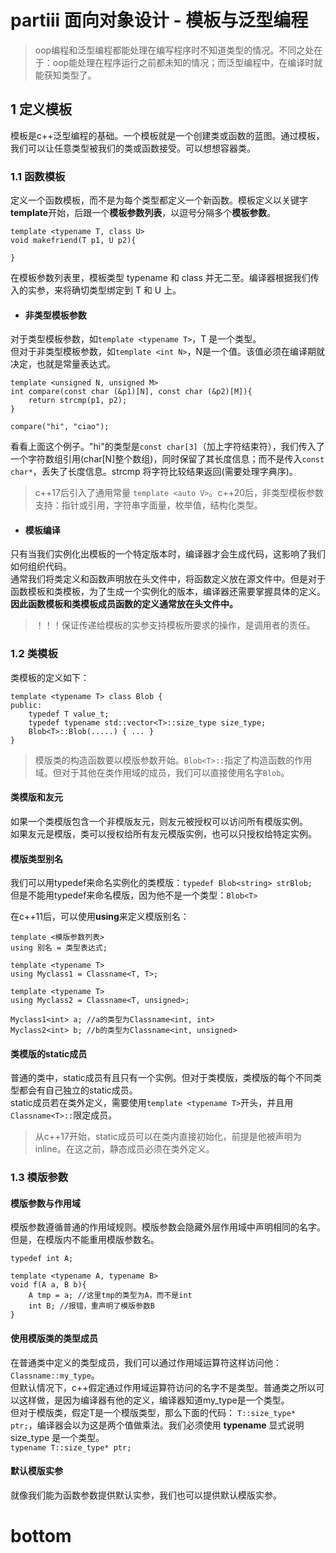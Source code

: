 # partiii 面向对象设计 - 模板与泛型编程

>oop编程和泛型编程都能处理在编写程序时不知道类型的情况。不同之处在于：oop能处理在程序运行之前都未知的情况；而泛型编程中，在编译时就能获知类型了。

## 1 定义模板

模板是c++泛型编程的基础。一个模板就是一个创建类或函数的蓝图。通过模板，我们可以让任意类型被我们的类或函数接受。可以想想容器类。

### 1.1 函数模板

定义一个函数模板，而不是为每个类型都定义一个新函数。模板定义以关键字**template**开始，后跟一个**模板参数列表**，以逗号分隔多个**模板参数**。

```
template <typename T, class U>
void makefriend(T p1, U p2){
     
}

```

在模板参数列表里，模板类型 typename 和 class 并无二至。编译器根据我们传入的实参，来将确切类型绑定到 T 和 U 上。

+ #### 非类型模板参数

对于类型模板参数，如`template <typename T>`，T 是一个类型。  
但对于非类型模板参数，如`template <int N>`，N是一个值。该值必须在编译期就决定，也就是常量表达式。

```
template <unsigned N, unsigned M>
int compare(const char (&p1)[N], const char (&p2)[M]){
    return strcmp(p1, p2);
}

compare("hi", "ciao");
```
看看上面这个例子。"hi"的类型是`const char[3]`（加上字符结束符），我们传入了一个字符数组引用(char[N]整个数组)，同时保留了其长度信息；而不是传入`const char*`，丢失了长度信息。strcmp 将字符比较结果返回(需要处理字典序)。

>c++17后引入了通用常量 `template <auto V>`。c++20后，非类型模板参数支持：指针或引用，字符串字面量，枚举值，结构化类型。

+ #### 模板编译

只有当我们实例化出模板的一个特定版本时，编译器才会生成代码，这影响了我们如何组织代码。  
通常我们将类定义和函数声明放在头文件中，将函数定义放在源文件中。但是对于函数模板和类模板，为了生成一个实例化的版本，编译器还需要掌握具体的定义。**因此函数模板和类模板成员函数的定义通常放在头文件中。**

>！！！保证传递给模板的实参支持模板所要求的操作，是调用者的责任。

### 1.2 类模板

类模板的定义如下：

```
template <typename T> class Blob {
public:
    typedef T value_t;
    typedef typename std::vector<T>::size_type size_type;
    Blob<T>::Blob(.....) { ... }
}
```

>模版类的构造函数要以模版参数开始。`Blob<T>::`指定了构造函数的作用域。但对于其他在类作用域的成员，我们可以直接使用名字`Blob`。 


#### 类模版和友元

如果一个类模版包含一个非模版友元，则友元被授权可以访问所有模版实例。  
如果友元是模版，类可以授权给所有友元模版实例，也可以只授权给特定实例。

#### 模版类型别名

我们可以用typedef来命名实例化的类模版：`typedef Blob<string> strBlob;`  
但是不能用typedef来命名模版，因为他不是一个类型：`Blob<T>`

在c++11后，可以使用**using**来定义模版别名：
```
template <模版参数列表>
using 别名 = 类型表达式;
```

```
template <typename T>
using Myclass1 = Classname<T, T>;

template <typename T>
using Myclass2 = Classname<T, unsigned>;

Myclass1<int> a; //a的类型为Classname<int, int>
Myclass2<int> b; //b的类型为Classname<int, unsigned>
```
#### 类模版的static成员

普通的类中，static成员有且只有一个实例。但对于类模版，类模版的每个不同类型都会有自己独立的static成员。  
static成员若在类外定义，需要使用`template <typename T>`开头，并且用`Classname<T>::`限定成员。

>从c++17开始，static成员可以在类内直接初始化，前提是他被声明为inline。在这之前，静态成员必须在类外定义。

### 1.3 模版参数

#### 模版参数与作用域

模版参数遵循普通的作用域规则。模版参数会隐藏外层作用域中声明相同的名字。但是，在模版内不能重用模版参数名。

```
typedef int A;

template <typename A, typename B>
void f(A a, B b){
    A tmp = a; //这里tmp的类型为A，而不是int
    int B; //报错，重声明了模版参数B
}
```
#### 使用模版类的类型成员

在普通类中定义的类型成员，我们可以通过作用域运算符这样访问他：`Classname::my_type`。  
但默认情况下，c++假定通过作用域运算符访问的名字不是类型。普通类之所以可以这样做，是因为编译器有他的定义，编译器知道my_type是一个类型。  
但对于模版类，假定T是一个模版类型，那么下面的代码：
`T::size_type* ptr;`，编译器会以为这是两个值做乘法。我们必须使用 **typename** 显式说明 size_type 是一个类型。  
`typename T::size_type* ptr;`

#### 默认模版实参

就像我们能为函数参数提供默认实参，我们也可以提供默认模版实参。

 





# bottom



